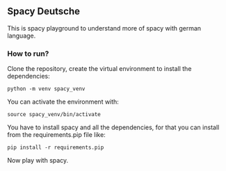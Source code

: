 ## Spacy Deutsche

This is spacy playground to understand more of spacy with german language.

### How to run?

Clone the repository, create the virtual environment to install the dependencies:

```
python -m venv spacy_venv
```

You can activate the environment with:

```
source spacy_venv/bin/activate
```

You have to install spacy and all the dependencies, for that you can install from
the requirements.pip file like:

```
pip install -r requirements.pip
```

Now play with spacy.
